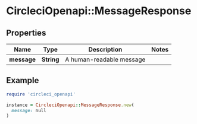 # CircleciOpenapi::MessageResponse

## Properties

| Name | Type | Description | Notes |
| ---- | ---- | ----------- | ----- |
| **message** | **String** | A human-readable message |  |

## Example

```ruby
require 'circleci_openapi'

instance = CircleciOpenapi::MessageResponse.new(
  message: null
)
```

